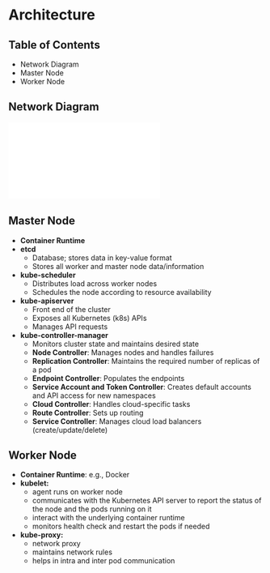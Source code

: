 # Architecture

## Table of Contents

- Network Diagram
- Master Node
- Worker Node

## Network Diagram

![Network Diagram](images/Kubernetes-cluster-architecture.img)

## Master Node

- **Container Runtime**
- **etcd**
  - Database; stores data in key-value format
  - Stores all worker and master node data/information
- **kube-scheduler**
  - Distributes load across worker nodes
  - Schedules the node according to resource availability
- **kube-apiserver**
  - Front end of the cluster
  - Exposes all Kubernetes (k8s) APIs
  - Manages API requests
- **kube-controller-manager**
  - Monitors cluster state and maintains desired state
  - **Node Controller**: Manages nodes and handles failures
  - **Replication Controller**: Maintains the required number of replicas of a pod
  - **Endpoint Controller**: Populates the endpoints
  - **Service Account and Token Controller**: Creates default accounts and API access for new namespaces
  - **Cloud Controller**: Handles cloud-specific tasks
  - **Route Controller**: Sets up routing
  - **Service Controller**: Manages cloud load balancers (create/update/delete)

## Worker Node

- **Container Runtime**: e.g., Docker
- **kubelet:**
  - agent runs on worker node
  - communicates with the Kubernetes API server to report the status of the node and the pods running on it
  - interact with the underlying container runtime
  - monitors health check and restart the pods if needed
- **kube-proxy:**
  - network proxy
  - maintains network rules
  - helps in intra and inter pod communication
